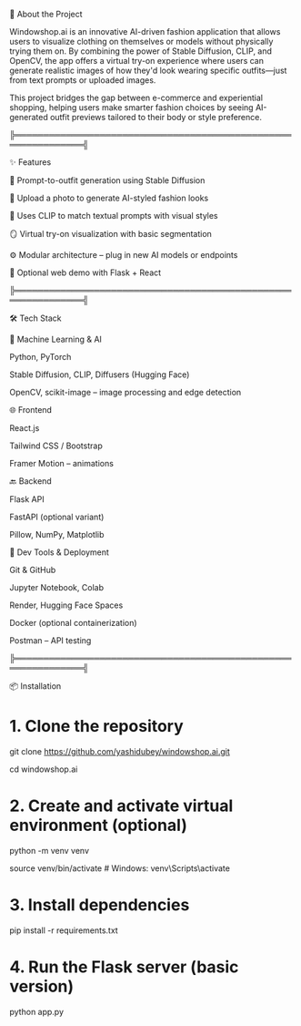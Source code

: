 🚀 About the Project

Windowshop.ai is an innovative AI-driven fashion application that allows users to visualize clothing on themselves or models without physically trying them on. By combining the power of Stable Diffusion, CLIP, and OpenCV, the app offers a virtual try-on experience where users can generate realistic images of how they'd look wearing specific outfits—just from text prompts or uploaded images.

This project bridges the gap between e-commerce and experiential shopping, helping users make smarter fashion choices by seeing AI-generated outfit previews tailored to their body or style preference.

╠══════════════════════════════════════════════════════════════╣

✨ Features

🎨 Prompt-to-outfit generation using Stable Diffusion

📸 Upload a photo to generate AI-styled fashion looks

🧠 Uses CLIP to match textual prompts with visual styles

🪞 Virtual try-on visualization with basic segmentation

⚙️ Modular architecture – plug in new AI models or endpoints

🚀 Optional web demo with Flask + React

╠══════════════════════════════════════════════════════════════╣

🛠️ Tech Stack

🧠 Machine Learning & AI

Python, PyTorch

Stable Diffusion, CLIP, Diffusers (Hugging Face)

OpenCV, scikit-image – image processing and edge detection

🌐 Frontend

React.js

Tailwind CSS / Bootstrap

Framer Motion – animations

🔙 Backend

Flask API

FastAPI (optional variant)

Pillow, NumPy, Matplotlib

🧪 Dev Tools & Deployment

Git & GitHub

Jupyter Notebook, Colab

Render, Hugging Face Spaces

Docker (optional containerization)

Postman – API testing

╠══════════════════════════════════════════════════════════════╣


📦 Installation

# 1. Clone the repository

git clone https://github.com/yashidubey/windowshop.ai.git

cd windowshop.ai

# 2. Create and activate virtual environment (optional)

python -m venv venv

source venv/bin/activate  # Windows: venv\Scripts\activate


# 3. Install dependencies

pip install -r requirements.txt

# 4. Run the Flask server (basic version)

python app.py

